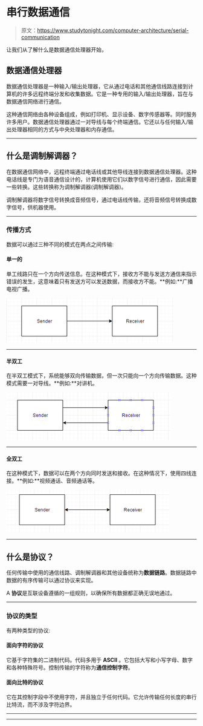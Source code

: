 # 串行数据通信

> 原文：<https://www.studytonight.com/computer-architecture/serial-communication>

让我们从了解什么是数据通信处理器开始，

## 数据通信处理器

数据通信处理器是一种输入/输出处理器，它从通过电话和其他通信线路连接到计算机的许多远程终端分发和收集数据。它是一种专用的输入/输出处理器，旨在与数据通信网络进行通信。

这种通信网络由各种设备组成，例如打印机、显示设备、数字传感器等。同时服务许多用户。数据通信处理器通过一对导线与每个终端通信。它还以与任何输入/输出处理器相同的方式与中央处理器和内存通信。

* * *

## 什么是调制解调器？

在数据通信网络中，远程终端通过电话线或其他导线连接到数据通信处理器。这种电话线是专门为语音通信设计的，计算机使用它们以数字信号进行通信，因此需要一些转换。这些转换称为调制解调器(调制解调器)。

调制解调器将数字信号转换成音频信号，通过电话线传输，还将音频信号转换成数字信号，供机器使用。

* * *

### 传播方式

数据可以通过三种不同的模式在两点之间传输:

#### 单一的

单工线路只在一个方向传送信息。在这种模式下，接收方不能与发送方通信来指示错误的发生，这意味着只有发送方可以发送数据，而接收方不能。**例如:**广播电视广播。

![Simplex mode of transmission](img/eacec9c0edfef325dfcd28a9d1d571d5.png)

* * *

#### 半双工

在半双工模式下，系统能够双向传输数据，但一次只能向一个方向传输数据。这种模式需要一对导线。**例如:**对讲机。

![Half Duplex mode of transmission](img/c85de81d36aed2c5fa06a25239cddd74.png)

* * *

#### 全双工

在这种模式下，数据可以在两个方向同时发送和接收。在这种情况下，使用四线连接。**例如:**视频通话、音频通话等。

![Full Duplex mode of transmission](img/ff8ceebcb8eab24cc5ee534fbca08057.png)

* * *

## 什么是协议？

任何传输中使用的通信线路、调制解调器和其他设备统称为**数据链路**。数据链路中数据的有序传输可以通过协议来实现。

A **协议**是互联设备遵循的一组规则，以确保所有数据都正确无误地通过。

* * *

### 协议的类型

有两种类型的协议:

#### 面向字符的协议

它基于字符集的二进制代码。代码多用于 **ASCII** 。它包括大写和小写字母、数字和各种特殊符号。控制传输的字符称为**通信控制字符**。

#### 面向比特的协议

它在其控制字段中不使用字符，并且独立于任何代码。它允许传输任何长度的串行比特流，而不涉及字符边界。

* * *

* * *